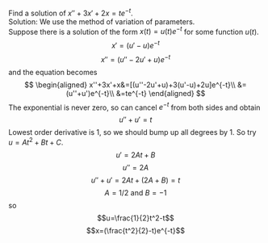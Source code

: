 Find a solution of $x''+3x'+2x=te^{−t}$.  
Solution: We use the method of variation of parameters.  
Suppose there is a solution of the form $x(t) =u(t)e^{−t}$ for some function $u(t)$.
$$x'=(u'-u)e^{-t}$$
$$x''=(u''-2u'+u)e^{-t}$$
and the equation becomes
$$
\begin{aligned}
x''+3x'+x&=[(u''-2u'+u)+3(u'-u)+2u]e^{-t}\\
&=(u''+u')e^{-t}\\
&=te^{-t}
\end{aligned}
$$
The exponential is never zero, so can cancel $e^{−t}$ from both sides and obtain
$$u''+u'=t$$
Lowest order derivative is 1, so we should bump up all degrees by 1. So try $u=At^2+Bt+C$.  
$$u'=2At+B$$
$$u''=2A$$
$$u''+u'=2At+(2A+B)=t$$
$$A=1/2\text{ and }B=-1$$
so
$$u=\frac{1}{2}t^2-t$$
$$x=(\frac{t^2}{2}-t)e^{-t}$$

